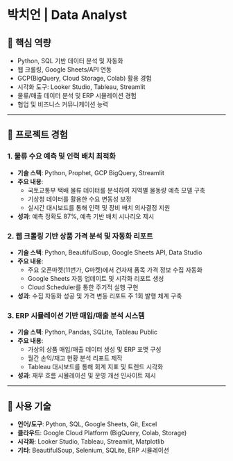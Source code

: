 # 박치언 | Data Analyst

## 📌 핵심 역량

- Python, SQL 기반 데이터 분석 및 자동화
- 웹 크롤링, Google Sheets/API 연동
- GCP(BigQuery, Cloud Storage, Colab) 활용 경험
- 시각화 도구: Looker Studio, Tableau, Streamlit
- 물류/매출 데이터 분석 및 ERP 시뮬레이션 경험
- 협업 및 비즈니스 커뮤니케이션 능력

---

## 💼 프로젝트 경험

### 1. 물류 수요 예측 및 인력 배치 최적화
- **기술 스택**: Python, Prophet, GCP BigQuery, Streamlit
- **주요 내용**:
  - 국토교통부 택배 물류 데이터를 분석하여 지역별 물동량 예측 모델 구축
  - 기상청 데이터를 활용한 수요 변동성 보정
  - 실시간 대시보드를 통해 인력 및 장비 배치 의사결정 지원
- **성과**: 예측 정확도 87%, 예측 기반 배치 시나리오 제시

### 2. 웹 크롤링 기반 상품 가격 분석 및 자동화 리포트
- **기술 스택**: Python, BeautifulSoup, Google Sheets API, Data Studio
- **주요 내용**:
  - 주요 오픈마켓(11번가, G마켓)에서 건자재 품목 가격 정보 수집 자동화
  - Google Sheets 자동 업데이트 및 시각화 리포트 생성
  - Cloud Scheduler를 통한 주기적 실행 구현
- **성과**: 수집 자동화 성공 및 가격 변동 리포트 주 1회 발행 체계 구축

### 3. ERP 시뮬레이션 기반 매입/매출 분석 시스템
- **기술 스택**: Python, Pandas, SQLite, Tableau Public
- **주요 내용**:
  - 가상의 상품 매입/매출 데이터 생성 및 ERP 포맷 구성
  - 월간 손익/재고 현황 분석 리포트 제작
  - Tableau 대시보드를 통해 회계 지표 및 트렌드 시각화
- **성과**: 재무 흐름 시뮬레이션 및 운영 개선 인사이트 제시

---

## 🧰 사용 기술

- **언어/도구**: Python, SQL, Google Sheets, Git, Excel
- **클라우드**: Google Cloud Platform (BigQuery, Colab, Storage)
- **시각화**: Looker Studio, Tableau, Streamlit, Matplotlib
- **기타**: BeautifulSoup, Selenium, SQLite, ERP 시뮬레이션
